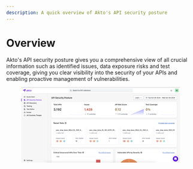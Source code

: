 ```yaml
---
description: A quick overview of Akto's API security posture
---
```


# Overview

Akto's API security posture gives you a comprehensive view of all crucial information such as identified issues, data exposure risks and test coverage, giving you clear visibility into the security of your APIs and enabling proactive management of vulnerabilities.

<figure><img src="../../.gitbook/assets/api-security-posture.png" alt=""><figcaption></figcaption></figure>
